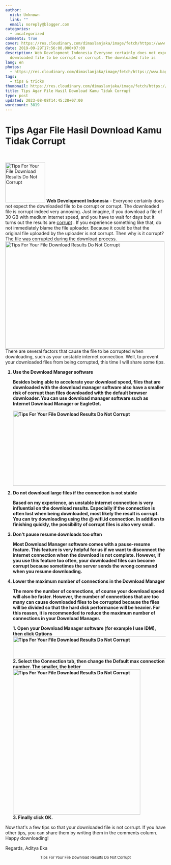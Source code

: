 ```yaml
---
author:
  nick: Unknown
  link: ""
  email: noreply@blogger.com
categories:
  - uncategorized
comments: true
cover: https://res.cloudinary.com/dimaslanjaka/image/fetch/https://www.bagas31.com/wp-content/uploads/2016/04/Corrupt.png
date: 2019-09-29T17:56:00.000+07:00
description: Web Development Indonesia Everyone certainly does not expect the
  downloaded file to be corrupt or corrupt. The downloaded file is
lang: en
photos:
  - https://res.cloudinary.com/dimaslanjaka/image/fetch/https://www.bagas31.com/wp-content/uploads/2016/04/Corrupt.png
tags:
  - tips & tricks
thumbnail: https://res.cloudinary.com/dimaslanjaka/image/fetch/https://www.bagas31.com/wp-content/uploads/2016/04/Corrupt.png
title: Tips Agar File Hasil Download Kamu Tidak Corrupt
type: post
updated: 2023-08-08T14:45:28+07:00
wordcount: 3819
---
```


<h1 for="title" class="notranslate">Tips Agar File Hasil Download Kamu Tidak Corrupt</h1><div id="A-G-C" date="23 Sep 2019 10:56:37"><div id="agcontent"><div class="post_content entry-content"><div class="cumplung"><br></div><p><img src="https://res.cloudinary.com/dimaslanjaka/image/fetch/https://www.bagas31.com/wp-content/uploads/2016/04/Corrupt.png" alt="Tips For Your File Download Results Do Not Corrupt" width="125" height="125" class="alignleft size-full wp-image-13765"> <span class="notranslate"> <strong>Web Development Indonesia</strong> - Everyone certainly does not expect the downloaded file to be corrupt or corrupt.</span> <span class="notranslate"> The downloaded file is corrupt indeed very annoying.</span> <span class="notranslate"> Just imagine, if you download a file of 30 GB with medium internet speed, and you have to wait for days but it turns out the results are <a href="https://webmanajemen.com/search/?q=tips%20agar%20file%20hasil%20download%20kamu%20tidak%20corrupt" target="_blank" rel="noopener" class="notranslate">corrupt</a> .</span> <span class="notranslate"> If you experience something like that, do not immediately blame the file uploader.</span> <span class="notranslate"> Because it could be that the original file uploaded by the uploader is not corrupt.</span> <span class="notranslate"> Then why is it corrupt?</span> <span class="notranslate"> The file was corrupted during the download process.</span> <br><img src="https://res.cloudinary.com/dimaslanjaka/image/fetch/https://www.bagas31.com/wp-content/uploads/2016/04/corrupt.jpg" alt="Tips For Your File Download Results Do Not Corrupt" width="500" height="335" class="aligncenter size-full wp-image-13756"><br> <span class="notranslate"> There are several factors that cause the file to be corrupted when downloading, such as your unstable internet connection.</span> <span class="notranslate"> Well, to prevent your downloaded files from being corrupted, this time I will share some tips.</span> </p><ol style="font-weight: bold;"><li><p> <span class="notranslate"> Use the Download Manager software</span> </p><p> <span class="notranslate"> Besides being able to accelerate your download speed, files that are downloaded with the download manager software also have a smaller risk of corrupt than files downloaded with the default browser downloader.</span> <span class="notranslate"> You can use download manager software such as Internet Download Manager or EagleGet.</span> </p></li><p><img src="https://res.cloudinary.com/dimaslanjaka/image/fetch/https://www.bagas31.com/wp-content/uploads/2016/04/idm.jpg" alt="Tips For Your File Download Results Do Not Corrupt" width="500" height="234" class="aligncenter size-full wp-image-13761"></p><li><p> <span class="notranslate"> Do not download large files if the connection is not stable</span> </p><p> <span class="notranslate"> Based on my experience, an unstable internet connection is very influential on the download results.</span> <span class="notranslate"> Especially if the connection is often lost when being downloaded, most likely the result is corrupt.</span> <span class="notranslate"> You can try downloading using the @ wifi.id connection.</span> <span class="notranslate"> In addition to finishing quickly, the possibility of corrupt files is also very small.</span> </p></li><li><p> <span class="notranslate"> Don't pause resume downloads too often</span> </p><p> <span class="notranslate"> Most Download Manager software comes with a pause-resume feature.</span> <span class="notranslate"> This feature is very helpful for us if we want to disconnect the internet connection when the download is not complete.</span> <span class="notranslate"> However, if you use this feature too often, your downloaded files can become corrupt because sometimes the server sends the wrong command when you resume downloading.</span> </p></li><li><p> <span class="notranslate"> Lower the maximum number of connections in the Download Manager</span> </p><p> <span class="notranslate"> The more the number of connections, of course your download speed will also be faster.</span> <span class="notranslate"> However, the number of connections that are too many can cause downloaded files to be corrupted because the files will be divided so that the hard disk performance will be heavier.</span> <span class="notranslate"> For this reason, it is recommended to reduce the maximum number of connections in your Download Manager.</span> </p><p> <span class="notranslate"> 1. Open your Download Manager software (for example I use IDM), then click Options</span> <br><img src="https://res.cloudinary.com/dimaslanjaka/image/fetch/https://www.bagas31.com/wp-content/uploads/2016/04/5.jpg" alt="Tips For Your File Download Results Do Not Corrupt" width="500" height="69" class="aligncenter size-full wp-image-13746"><br> <span class="notranslate"> 2. Select the Connection tab, then change the Default max connection number.</span> <span class="notranslate"> The smaller, the better</span> <br><img src="https://res.cloudinary.com/dimaslanjaka/image/fetch/https://www.bagas31.com/wp-content/uploads/2016/04/6.jpg" alt="Tips For Your File Download Results Do Not Corrupt" width="400" height="455" class="aligncenter size-full wp-image-13747"><br> <span class="notranslate"> 3. Finally click OK.</span> </p></li></ol><p> <span class="notranslate"> Now that's a few tips so that your downloaded file is not corrupt.</span> <span class="notranslate"> If you have other tips, you can share them by writing them in the comments column.</span> <span class="notranslate"> Happy downloading!</span> </p><p> <span class="notranslate"> Regards, Aditya Eka</span> </p><div itemprop="publisher" itemscope="" itemtype="https://schema.org/Organization"></div></div><center> <span class="notranslate"> <small>Tips For Your File Download Results Do Not Corrupt</small></span> </center></div></div>